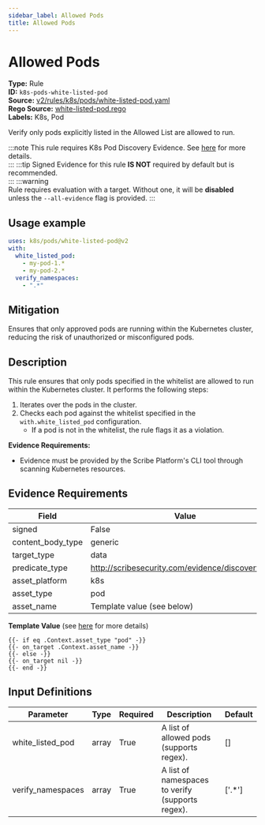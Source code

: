 ```yaml
---
sidebar_label: Allowed Pods
title: Allowed Pods
---  
```

# Allowed Pods  
**Type:** Rule  
**ID:** `k8s-pods-white-listed-pod`  
**Source:** [v2/rules/k8s/pods/white-listed-pod.yaml](https://github.com/scribe-public/sample-policies/blob/main/v2/rules/k8s/pods/white-listed-pod.yaml)  
**Rego Source:** [white-listed-pod.rego](https://github.com/scribe-public/sample-policies/blob/main/v2/rules/k8s/pods/white-listed-pod.rego)  
**Labels:** K8s, Pod  

Verify only pods explicitly listed in the Allowed List are allowed to run.

:::note 
This rule requires K8s Pod Discovery Evidence. See [here](/docs/platforms/discover#k8s-discovery) for more details.  
::: 
:::tip 
Signed Evidence for this rule **IS NOT** required by default but is recommended.  
::: 
:::warning  
Rule requires evaluation with a target. Without one, it will be **disabled** unless the `--all-evidence` flag is provided.
::: 

## Usage example

```yaml
uses: k8s/pods/white-listed-pod@v2
with:
  white_listed_pod:
    - my-pod-1.*
    - my-pod-2.*
  verify_namespaces:
    - ".*"
```

## Mitigation  
Ensures that only approved pods are running within the Kubernetes cluster, reducing the risk of unauthorized or misconfigured pods.


## Description  
This rule ensures that only pods specified in the whitelist are allowed to run within the Kubernetes cluster.
It performs the following steps:

1. Iterates over the pods in the cluster.
2. Checks each pod against the whitelist specified in the `with.white_listed_pod` configuration.
   - If a pod is not in the whitelist, the rule flags it as a violation.

**Evidence Requirements:**
- Evidence must be provided by the Scribe Platform's CLI tool through scanning Kubernetes resources.

## Evidence Requirements  
| Field | Value |
|-------|-------|
| signed | False |
| content_body_type | generic |
| target_type | data |
| predicate_type | http://scribesecurity.com/evidence/discovery/v0.1 |
| asset_platform | k8s |
| asset_type | pod |
| asset_name | Template value (see below) |

**Template Value** (see [here](/docs/valint/initiatives#template-arguments) for more details)

```
{{- if eq .Context.asset_type "pod" -}}
{{- on_target .Context.asset_name -}}
{{- else -}}
{{- on_target nil -}}
{{- end -}}
```

## Input Definitions  
| Parameter | Type | Required | Description | Default |
|-----------|------|----------|-------------| --------|
| white_listed_pod | array | True | A list of allowed pods (supports regex). | [] |
| verify_namespaces | array | True | A list of namespaces to verify (supports regex). | ['.*'] |


